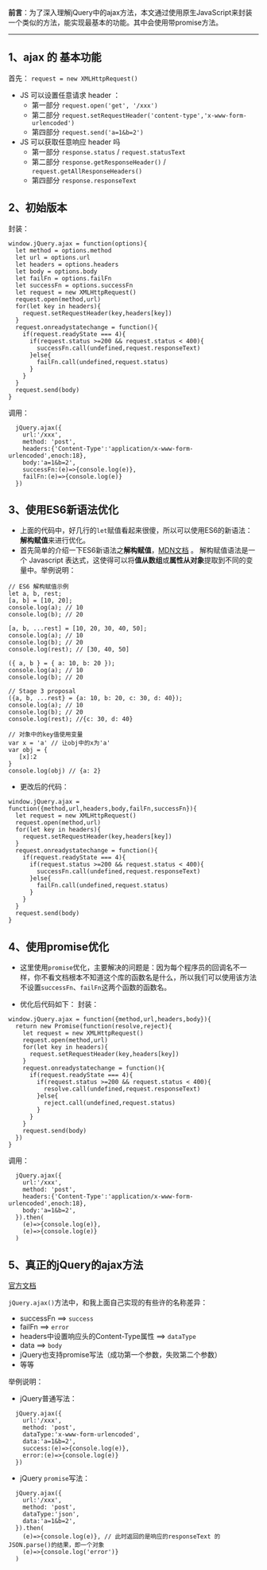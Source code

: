 **前言**：为了深入理解jQuery中的ajax方法，本文通过使用原生JavaScript来封装一个类似的方法，能实现最基本的功能。其中会使用带promise方法。

---

## 1、ajax 的 基本功能
首先：
`request = new XMLHttpRequest()  `

- JS 可以设置任意请求 header ：
  - 第一部分 `request.open('get', '/xxx')`
  - 第二部分 `request.setRequestHeader('content-type','x-www-form-urlencoded')`
  - 第四部分 `request.send('a=1&b=2')`
- JS 可以获取任意响应 header 吗
  - 第一部分 `response.status` / `request.statusText`
  - 第二部分 `response.getResponseHeader()` / `request.getAllResponseHeaders()`
  - 第四部分 `response.responseText`


## 2、初始版本
封装：
```
window.jQuery.ajax = function(options){
  let method = options.method
  let url = options.url
  let headers = options.headers
  let body = options.body
  let failFn = options.failFn
  let successFn = options.successFn
  let request = new XMLHttpRequest()
  request.open(method,url)
  for(let key in headers){
    request.setRequestHeader(key,headers[key]) 
  }
  request.onreadystatechange = function(){
    if(request.readyState === 4){
      if(request.status >=200 && request.status < 400){
        successFn.call(undefined,request.responseText)
      }else{
        failFn.call(undefined,request.status)
      }
    } 
  }
  request.send(body)
}
```
调用：
```
  jQuery.ajax({
    url:'/xxx',
    method: 'post',
    headers:{'Content-Type':'application/x-www-form-urlencoded',enoch:18},
    body:'a=1&b=2',
    successFn:(e)=>{console.log(e)},
    failFn:(e)=>{console.log(e)}
  })
```

## 3、使用ES6新语法优化

- 上面的代码中，好几行的`let`赋值看起来很傻，所以可以使用ES6的新语法：**解构赋值**来进行优化。
- 首先简单的介绍一下ES6新语法之**解构赋值**，[MDN文档](https://developer.mozilla.org/zh-CN/docs/Web/JavaScript/Reference/Operators/Destructuring_assignment) 。
解构赋值语法是一个 Javascript 表达式，这使得可以将**值从数组**或**属性从对象**提取到不同的变量中。举例说明：
```
// ES6 解构赋值示例
let a, b, rest;
[a, b] = [10, 20];
console.log(a); // 10
console.log(b); // 20

[a, b, ...rest] = [10, 20, 30, 40, 50];
console.log(a); // 10
console.log(b); // 20
console.log(rest); // [30, 40, 50]

({ a, b } = { a: 10, b: 20 });
console.log(a); // 10
console.log(b); // 20

// Stage 3 proposal
({a, b, ...rest} = {a: 10, b: 20, c: 30, d: 40});
console.log(a); // 10
console.log(b); // 20
console.log(rest); //{c: 30, d: 40}

// 对象中的key值使用变量
var x = 'a' // 让obj中的x为'a'
var obj = {
   [x]:2
}
console.log(obj) // {a: 2}
```

- 更改后的代码：
```
window.jQuery.ajax = function({method,url,headers,body,failFn,successFn}){
  let request = new XMLHttpRequest()
  request.open(method,url)
  for(let key in headers){
    request.setRequestHeader(key,headers[key]) 
  }
  request.onreadystatechange = function(){
    if(request.readyState === 4){
      if(request.status >=200 && request.status < 400){
        successFn.call(undefined,request.responseText)
      }else{
        failFn.call(undefined,request.status)
      }
    } 
  }
  request.send(body)
}
```

## 4、使用promise优化

- 这里使用`promise`优化，主要解决的问题是：因为每个程序员的回调名不一样，你不看文档根本不知道这个库的函数名是什么，所以我们可以使用该方法不设置`successFn`、`failFn`这两个函数的函数名。

- 优化后代码如下：
封装：
```
window.jQuery.ajax = function({method,url,headers,body}){
  return new Promise(function(resolve,reject){
    let request = new XMLHttpRequest()
    request.open(method,url)
    for(let key in headers){
      request.setRequestHeader(key,headers[key])
    }
    request.onreadystatechange = function(){
      if(request.readyState === 4){
        if(request.status >=200 && request.status < 400){
          resolve.call(undefined,request.responseText)
        }else{
          reject.call(undefined,request.status)
        }
      }
    }
    request.send(body)
  })
}
```
调用：
```
  jQuery.ajax({
    url:'/xxx',
    method: 'post',
    headers:{'Content-Type':'application/x-www-form-urlencoded',enoch:18},
    body:'a=1&b=2',
  }).then(
    (e)=>{console.log(e)},
    (e)=>{console.log(e)}
  )
```

## 5、真正的jQuery的ajax方法

[官方文档](https://api.jquery.com/jQuery.ajax/)

`jQuery.ajax()`方法中，和我上面自己实现的有些许的名称差异：
- successFn  ==> `success`
- failFn   ==>  `error`
- headers中设置响应头的Content-Type属性   ==>   `dataType`
- data   ==>  `body`
- jQuery也支持promise写法（成功第一个参数，失败第二个参数）
- 等等

举例说明：
- jQuery普通写法：
```
  jQuery.ajax({
    url:'/xxx',
    method: 'post',
    dataType:'x-www-form-urlencoded',
    data:'a=1&b=2',
    success:(e)=>{console.log(e)},
    error:(e)=>{console.log(e)}
  })
```
- jQuery `promise`写法：
```
  jQuery.ajax({
    url:'/xxx',
    method: 'post',
    dataType:'json',
    data:'a=1&b=2',
  }).then(
    (e)=>{console.log(e)}, // 此时返回的是响应的responseText 的JSON.parse()的结果，即一个对象
    (e)=>{console.log('error')}
  )
```





